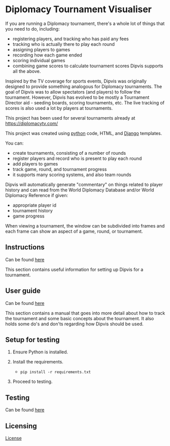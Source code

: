 # Diplomacy Tournament Visualiser

If you are running a Diplomacy tournament, there's a whole lot of things that you
need to do, including:
- registering players, and tracking who has paid any fees
- tracking who is actually there to play each round
- assigning players to games
- recording how each game ended
- scoring individual games
- combining game scores to calculate tournament scores
Dipvis supports all the above.

Inspired by the TV coverage for sports events, Dipvis was originally designed to
provide something analogous for Diplomacy tournaments. The goal of Dipvis was to
allow spectators (and players) to follow the tournament. However, Dipvis has evolved 
to be mostly a Tournament Director aid - seeding boards, scoring tournaments,
etc. The live tracking of scores is also used a lot by players at tournaments.

This project has been used for several tournaments already at https://diplomacytv.com/

This project was created using [python](https://www.python.org/) code, HTML, 
and [Django](https://www.djangoproject.com/) templates.

You can:
- create tournaments, consisting of a number of rounds 
- register players and record who is present to play each round
- add players to games
- track game, round, and tournament progress
- it supports many scoring systems, and also team rounds

Dipvis will automatically generate "commentary" on things related to player history and
can read from the World Diplomacy Database and/or World Diplomacy Reference if given:
- appropriate player id
- tournament history
- game progress

When viewing a tournament, the window can be subdivided into frames and each 
frame can show an aspect of a game, round, or tournament.

## Instructions

Can be found [here](https://github.com/UEWBot/dipvis/blob/master/INSTRUCTIONS)

This section contains useful information for setting up Dipvis for a tournament.

## User guide

Can be found [here](https://github.com/UEWBot/dipvis/blob/master/TD_USER_GUIDE)

This section contains a manual that goes into more detail about how to track the tournament
and some basic concepts about the tournament. It also holds some do's and don'ts regarding
how Dipvis should be used.

## Setup for testing

1. Ensure Python is installed.

2. Install the requirements.
    - `pip install -r requirements.txt`

3. Proceed to testing.

## Testing

Can be found [here](https://github.com/UEWBot/dipvis/blob/master/TESTING)

## Licensing

[License](https://github.com/UEWBot/dipvis/blob/master/LICENSE)
